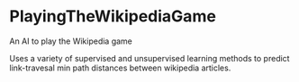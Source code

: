 # PlayingTheWikipediaGame
An AI to play the Wikipedia game

Uses a variety of supervised and unsupervised learning methods to predict link-travesal min path distances between wikipedia articles.
